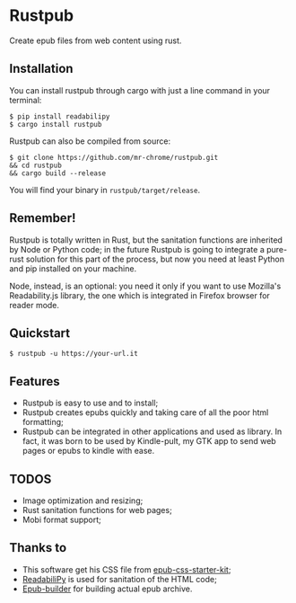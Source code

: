 # Rustpub
Create epub files from web content using rust.

## Installation
You can install rustpub through cargo with just a line command in your terminal:

```
$ pip install readabilipy
$ cargo install rustpub
```

Rustpub can also be compiled from source:

```
$ git clone https://github.com/mr-chrome/rustpub.git
&& cd rustpub
&& cargo build --release
```

You will find your binary in `rustpub/target/release`.

## Remember!
Rustpub is totally written in Rust, but the sanitation functions are inherited
by Node or Python code; in the future Rustpub is going to integrate a pure-rust
solution for this part of the process, but now you need at least Python and pip
installed on your machine.

Node, instead, is an optional: you need it only if you want to use Mozilla's
Readability.js library, the one which is integrated in Firefox browser for reader
mode.

## Quickstart

```
$ rustpub -u https://your-url.it
```

## Features
- Rustpub is easy to use and to install;
- Rustpub creates epubs quickly and taking care of all the poor html formatting;
- Rustpub can be integrated in other applications and used as library. In fact,
it was born to be used by Kindle-pult, my GTK app to send web pages or epubs to
kindle with ease.

## TODOS
- Image optimization and resizing;
- Rust sanitation functions for web pages;
- Mobi format support;

## Thanks to
- This software get his CSS file from [epub-css-starter-kit](https://github.com/mattharrison/epub-css-starter-kit);
- [ReadabiliPy](https://github.com/alan-turing-institute/ReadabiliPy) is used for sanitation of the HTML code;
- [Epub-builder](https://github.com/lise-henry/epub-builder) for building actual epub archive.
